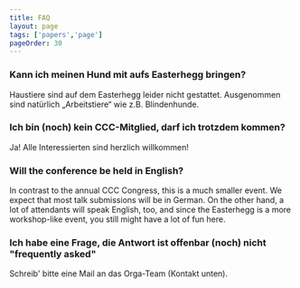 ```yaml
---
title: FAQ
layout: page
tags: ['papers','page']
pageOrder: 30
---
```

### Kann ich meinen Hund mit aufs Easterhegg bringen?

Haustiere sind auf dem Easterhegg leider nicht gestattet. Ausgenommen sind natürlich „Arbeitstiere“ wie z.B. Blindenhunde.

### Ich bin (noch) kein CCC-Mitglied, darf ich trotzdem kommen?

Ja! Alle Interessierten sind herzlich willkommen!

### Will the conference be held in English?

In contrast to the annual CCC Congress, this is a much smaller event. We expect that most talk submissions will be in German. On the other hand, a lot of attendants will speak English, too, and since the Easterhegg is a more workshop-like event, you still might have a lot of fun here.

### Ich habe eine Frage, die Antwort ist offenbar (noch) nicht "frequently asked"

Schreib' bitte eine Mail an das Orga-Team (Kontakt unten).
